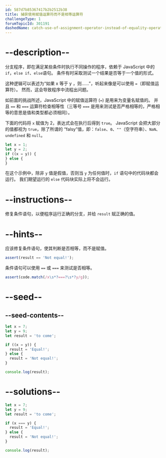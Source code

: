 ```yaml
---
id: 587d7b85367417b2b2512b38
title: 捕获使用赋值运算符而不是相等运算符
challengeType: 1
forumTopicId: 301191
dashedName: catch-use-of-assignment-operator-instead-of-equality-operator
---
```


# --description--

分支程序，即在满足某些条件时执行不同操作的程序，依赖于 JavaScript 中的`if`，`else if`、`else`语句。 条件有时采取测试一个结果是否等于一个值的形式。

这种逻辑可以表述为“如果 x 等于 y ，则......”，听起来像是可以使用 `=`（即赋值运算符）。 然而，这会导致程序中流程出问题。

如前面的挑战所述，JavaScript 中的赋值运算符 (`=`) 是用来为变量名赋值的。 并且 `==` 和 `===` 运算符检查相等性（三等号 `===` 是用来测试是否严格相等的，严格相等的意思是值和类型都必须相同）。

下面的代码将 `x` 赋值为 2，表达式会在执行后得到 `true`。 JavaScript 会把大部分的值都视为 `true`，除了所谓的 “falsy”值，即：`false`、`0`、`""`（空字符串）、`NaN`、`undefined` 和 `null`。

```js
let x = 1;
let y = 2;
if ((x = y)) {
} else {
}
```

在这个示例中，除非 `y` 值是假值，否则当 `y` 为任何值时，`if` 语句中的代码块都会运行。 我们期望运行的 `else` 代码块实际上将不会运行。

# --instructions--

修复条件语句，以便程序运行正确的分支，并给 `result` 赋正确的值。

# --hints--

应该修复条件语句，使其判断是否相等，而不是赋值。

```js
assert(result == 'Not equal!');
```

条件语句可以使用 `==` 或 `===` 来测试是否相等。

```js
assert(code.match(/x\s*?===?\s*?y/g));
```

# --seed--

## --seed-contents--

```js
let x = 7;
let y = 9;
let result = 'to come';

if ((x = y)) {
  result = 'Equal!';
} else {
  result = 'Not equal!';
}

console.log(result);
```

# --solutions--

```js
let x = 7;
let y = 9;
let result = 'to come';

if (x === y) {
  result = 'Equal!';
} else {
  result = 'Not equal!';
}

console.log(result);
```
